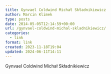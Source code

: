 ```yaml
---
title: Gynvael Coldwind Michał Składnikiewicz
author: Marcin Klimek
type: posts
date: 2014-05-05T12:14:59+00:00
url: /gynvael-coldwind-michal-skladnikiewicz/
categories:
  - link
format: link
created: 2023-11-18T19:04
updated: 2024-06-11T14:11
---
```

Gynvael Coldwind Michał Składnikiewicz
